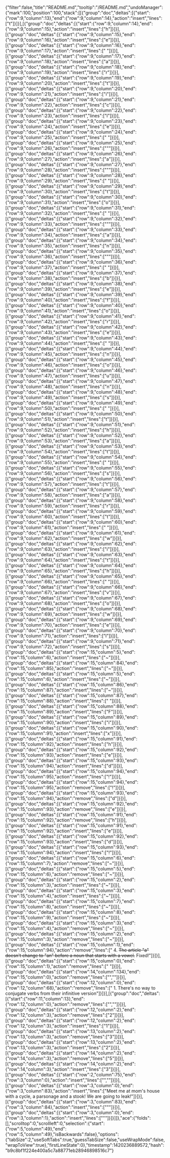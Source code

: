 {"filter":false,"title":"README.md","tooltip":"/README.md","undoManager":{"mark":100,"position":100,"stack":[[{"group":"doc","deltas":[{"start":{"row":9,"column":13},"end":{"row":9,"column":14},"action":"insert","lines":["t"]}]}],[{"group":"doc","deltas":[{"start":{"row":9,"column":14},"end":{"row":9,"column":15},"action":"insert","lines":["h"]}]}],[{"group":"doc","deltas":[{"start":{"row":9,"column":15},"end":{"row":9,"column":16},"action":"insert","lines":["e"]}]}],[{"group":"doc","deltas":[{"start":{"row":9,"column":16},"end":{"row":9,"column":17},"action":"insert","lines":[" "]}]}],[{"group":"doc","deltas":[{"start":{"row":9,"column":17},"end":{"row":9,"column":18},"action":"insert","lines":["a"]}]}],[{"group":"doc","deltas":[{"start":{"row":9,"column":18},"end":{"row":9,"column":19},"action":"insert","lines":["r"]}]}],[{"group":"doc","deltas":[{"start":{"row":9,"column":19},"end":{"row":9,"column":20},"action":"insert","lines":["t"]}]}],[{"group":"doc","deltas":[{"start":{"row":9,"column":20},"end":{"row":9,"column":21},"action":"insert","lines":["i"]}]}],[{"group":"doc","deltas":[{"start":{"row":9,"column":21},"end":{"row":9,"column":22},"action":"insert","lines":["c"]}]}],[{"group":"doc","deltas":[{"start":{"row":9,"column":22},"end":{"row":9,"column":23},"action":"insert","lines":["l"]}]}],[{"group":"doc","deltas":[{"start":{"row":9,"column":23},"end":{"row":9,"column":24},"action":"insert","lines":["e"]}]}],[{"group":"doc","deltas":[{"start":{"row":9,"column":24},"end":{"row":9,"column":25},"action":"insert","lines":[" "]}]}],[{"group":"doc","deltas":[{"start":{"row":9,"column":25},"end":{"row":9,"column":26},"action":"insert","lines":["\""]}]}],[{"group":"doc","deltas":[{"start":{"row":9,"column":26},"end":{"row":9,"column":27},"action":"insert","lines":["a"]}]}],[{"group":"doc","deltas":[{"start":{"row":9,"column":27},"end":{"row":9,"column":28},"action":"insert","lines":["\""]}]}],[{"group":"doc","deltas":[{"start":{"row":9,"column":28},"end":{"row":9,"column":29},"action":"insert","lines":[" "]}]}],[{"group":"doc","deltas":[{"start":{"row":9,"column":29},"end":{"row":9,"column":30},"action":"insert","lines":["t"]}]}],[{"group":"doc","deltas":[{"start":{"row":9,"column":30},"end":{"row":9,"column":31},"action":"insert","lines":["o"]}]}],[{"group":"doc","deltas":[{"start":{"row":9,"column":31},"end":{"row":9,"column":32},"action":"insert","lines":[" "]}]}],[{"group":"doc","deltas":[{"start":{"row":9,"column":32},"end":{"row":9,"column":33},"action":"insert","lines":["\""]}]}],[{"group":"doc","deltas":[{"start":{"row":9,"column":33},"end":{"row":9,"column":34},"action":"insert","lines":["a"]}]}],[{"group":"doc","deltas":[{"start":{"row":9,"column":34},"end":{"row":9,"column":35},"action":"insert","lines":["n"]}]}],[{"group":"doc","deltas":[{"start":{"row":9,"column":35},"end":{"row":9,"column":36},"action":"insert","lines":["\""]}]}],[{"group":"doc","deltas":[{"start":{"row":9,"column":36},"end":{"row":9,"column":37},"action":"insert","lines":[" "]}]}],[{"group":"doc","deltas":[{"start":{"row":9,"column":37},"end":{"row":9,"column":38},"action":"insert","lines":["b"]}]}],[{"group":"doc","deltas":[{"start":{"row":9,"column":38},"end":{"row":9,"column":39},"action":"insert","lines":["e"]}]}],[{"group":"doc","deltas":[{"start":{"row":9,"column":39},"end":{"row":9,"column":40},"action":"insert","lines":["f"]}]}],[{"group":"doc","deltas":[{"start":{"row":9,"column":40},"end":{"row":9,"column":41},"action":"insert","lines":["o"]}]}],[{"group":"doc","deltas":[{"start":{"row":9,"column":41},"end":{"row":9,"column":42},"action":"insert","lines":["r"]}]}],[{"group":"doc","deltas":[{"start":{"row":9,"column":42},"end":{"row":9,"column":43},"action":"insert","lines":["e"]}]}],[{"group":"doc","deltas":[{"start":{"row":9,"column":43},"end":{"row":9,"column":44},"action":"insert","lines":[" "]}]}],[{"group":"doc","deltas":[{"start":{"row":9,"column":44},"end":{"row":9,"column":45},"action":"insert","lines":["n"]}]}],[{"group":"doc","deltas":[{"start":{"row":9,"column":45},"end":{"row":9,"column":46},"action":"insert","lines":["o"]}]}],[{"group":"doc","deltas":[{"start":{"row":9,"column":46},"end":{"row":9,"column":47},"action":"insert","lines":["u"]}]}],[{"group":"doc","deltas":[{"start":{"row":9,"column":47},"end":{"row":9,"column":48},"action":"insert","lines":["n"]}]}],[{"group":"doc","deltas":[{"start":{"row":9,"column":48},"end":{"row":9,"column":49},"action":"insert","lines":["s"]}]}],[{"group":"doc","deltas":[{"start":{"row":9,"column":49},"end":{"row":9,"column":50},"action":"insert","lines":[" "]}]}],[{"group":"doc","deltas":[{"start":{"row":9,"column":50},"end":{"row":9,"column":51},"action":"insert","lines":["t"]}]}],[{"group":"doc","deltas":[{"start":{"row":9,"column":51},"end":{"row":9,"column":52},"action":"insert","lines":["h"]}]}],[{"group":"doc","deltas":[{"start":{"row":9,"column":52},"end":{"row":9,"column":53},"action":"insert","lines":["a"]}]}],[{"group":"doc","deltas":[{"start":{"row":9,"column":53},"end":{"row":9,"column":54},"action":"insert","lines":["t"]}]}],[{"group":"doc","deltas":[{"start":{"row":9,"column":54},"end":{"row":9,"column":55},"action":"insert","lines":[" "]}]}],[{"group":"doc","deltas":[{"start":{"row":9,"column":55},"end":{"row":9,"column":56},"action":"insert","lines":["s"]}]}],[{"group":"doc","deltas":[{"start":{"row":9,"column":56},"end":{"row":9,"column":57},"action":"insert","lines":["t"]}]}],[{"group":"doc","deltas":[{"start":{"row":9,"column":57},"end":{"row":9,"column":58},"action":"insert","lines":["a"]}]}],[{"group":"doc","deltas":[{"start":{"row":9,"column":58},"end":{"row":9,"column":59},"action":"insert","lines":["r"]}]}],[{"group":"doc","deltas":[{"start":{"row":9,"column":59},"end":{"row":9,"column":60},"action":"insert","lines":["t"]}]}],[{"group":"doc","deltas":[{"start":{"row":9,"column":60},"end":{"row":9,"column":61},"action":"insert","lines":[" "]}]}],[{"group":"doc","deltas":[{"start":{"row":9,"column":61},"end":{"row":9,"column":62},"action":"insert","lines":["w"]}]}],[{"group":"doc","deltas":[{"start":{"row":9,"column":62},"end":{"row":9,"column":63},"action":"insert","lines":["i"]}]}],[{"group":"doc","deltas":[{"start":{"row":9,"column":63},"end":{"row":9,"column":64},"action":"insert","lines":["t"]}]}],[{"group":"doc","deltas":[{"start":{"row":9,"column":64},"end":{"row":9,"column":65},"action":"insert","lines":["h"]}]}],[{"group":"doc","deltas":[{"start":{"row":9,"column":65},"end":{"row":9,"column":66},"action":"insert","lines":[" "]}]}],[{"group":"doc","deltas":[{"start":{"row":9,"column":66},"end":{"row":9,"column":67},"action":"insert","lines":["v"]}]}],[{"group":"doc","deltas":[{"start":{"row":9,"column":67},"end":{"row":9,"column":68},"action":"insert","lines":["o"]}]}],[{"group":"doc","deltas":[{"start":{"row":9,"column":68},"end":{"row":9,"column":69},"action":"insert","lines":["w"]}]}],[{"group":"doc","deltas":[{"start":{"row":9,"column":69},"end":{"row":9,"column":70},"action":"insert","lines":["e"]}]}],[{"group":"doc","deltas":[{"start":{"row":9,"column":70},"end":{"row":9,"column":71},"action":"insert","lines":["l"]}]}],[{"group":"doc","deltas":[{"start":{"row":9,"column":71},"end":{"row":9,"column":72},"action":"insert","lines":["s"]}]}],[{"group":"doc","deltas":[{"start":{"row":15,"column":5},"end":{"row":15,"column":6},"action":"insert","lines":["~"]}]}],[{"group":"doc","deltas":[{"start":{"row":15,"column":84},"end":{"row":15,"column":85},"action":"insert","lines":["~"]}]}],[{"group":"doc","deltas":[{"start":{"row":15,"column":5},"end":{"row":15,"column":6},"action":"insert","lines":["~"]}]}],[{"group":"doc","deltas":[{"start":{"row":15,"column":86},"end":{"row":15,"column":87},"action":"insert","lines":["~"]}]}],[{"group":"doc","deltas":[{"start":{"row":15,"column":87},"end":{"row":15,"column":88},"action":"insert","lines":[" "]}]}],[{"group":"doc","deltas":[{"start":{"row":15,"column":88},"end":{"row":15,"column":89},"action":"insert","lines":["F"]}]}],[{"group":"doc","deltas":[{"start":{"row":15,"column":89},"end":{"row":15,"column":90},"action":"insert","lines":["i"]}]}],[{"group":"doc","deltas":[{"start":{"row":15,"column":90},"end":{"row":15,"column":91},"action":"insert","lines":["x"]}]}],[{"group":"doc","deltas":[{"start":{"row":15,"column":91},"end":{"row":15,"column":92},"action":"insert","lines":["h"]}]}],[{"group":"doc","deltas":[{"start":{"row":15,"column":92},"end":{"row":15,"column":93},"action":"insert","lines":["e"]}]}],[{"group":"doc","deltas":[{"start":{"row":15,"column":93},"end":{"row":15,"column":94},"action":"insert","lines":["d"]}]}],[{"group":"doc","deltas":[{"start":{"row":15,"column":94},"end":{"row":15,"column":95},"action":"insert","lines":["!"]}]}],[{"group":"doc","deltas":[{"start":{"row":15,"column":94},"end":{"row":15,"column":95},"action":"remove","lines":["!"]}]}],[{"group":"doc","deltas":[{"start":{"row":15,"column":93},"end":{"row":15,"column":94},"action":"remove","lines":["d"]}]}],[{"group":"doc","deltas":[{"start":{"row":15,"column":92},"end":{"row":15,"column":93},"action":"remove","lines":["e"]}]}],[{"group":"doc","deltas":[{"start":{"row":15,"column":91},"end":{"row":15,"column":92},"action":"remove","lines":["h"]}]}],[{"group":"doc","deltas":[{"start":{"row":15,"column":91},"end":{"row":15,"column":92},"action":"insert","lines":["e"]}]}],[{"group":"doc","deltas":[{"start":{"row":15,"column":92},"end":{"row":15,"column":93},"action":"insert","lines":["d"]}]}],[{"group":"doc","deltas":[{"start":{"row":15,"column":93},"end":{"row":15,"column":94},"action":"insert","lines":["!"]}]}],[{"group":"doc","deltas":[{"start":{"row":15,"column":6},"end":{"row":15,"column":7},"action":"remove","lines":["~"]}]}],[{"group":"doc","deltas":[{"start":{"row":15,"column":5},"end":{"row":15,"column":6},"action":"remove","lines":["~"]}]}],[{"group":"doc","deltas":[{"start":{"row":15,"column":2},"end":{"row":15,"column":3},"action":"insert","lines":["~"]}]}],[{"group":"doc","deltas":[{"start":{"row":15,"column":3},"end":{"row":15,"column":4},"action":"insert","lines":["~"]}]}],[{"group":"doc","deltas":[{"start":{"row":15,"column":7},"end":{"row":15,"column":8},"action":"insert","lines":["~"]}]}],[{"group":"doc","deltas":[{"start":{"row":15,"column":8},"end":{"row":15,"column":9},"action":"insert","lines":["~"]}]}],[{"group":"doc","deltas":[{"start":{"row":15,"column":3},"end":{"row":15,"column":4},"action":"remove","lines":["~"]}]}],[{"group":"doc","deltas":[{"start":{"row":15,"column":2},"end":{"row":15,"column":3},"action":"remove","lines":["~"]}]}],[{"group":"doc","deltas":[{"start":{"row":15,"column":1},"end":{"row":15,"column":94},"action":"remove","lines":[" 4. ~~The article \"a\" doesn't change to \"an\" before a noun that starts with a vowel.~~ Fixed!"]}]}],[{"group":"doc","deltas":[{"start":{"row":15,"column":0},"end":{"row":15,"column":1},"action":"remove","lines":[" "]}]}],[{"group":"doc","deltas":[{"start":{"row":14,"column":134},"end":{"row":15,"column":0},"action":"remove","lines":["",""]}]}],[{"group":"doc","deltas":[{"start":{"row":12,"column":0},"end":{"row":12,"column":68},"action":"remove","lines":["  1. There's no way to conjugate verbs from their infinitive version"]}]}],[{"group":"doc","deltas":[{"start":{"row":11,"column":13},"end":{"row":12,"column":0},"action":"remove","lines":["",""]}]}],[{"group":"doc","deltas":[{"start":{"row":12,"column":2},"end":{"row":12,"column":3},"action":"remove","lines":["2"]}]}],[{"group":"doc","deltas":[{"start":{"row":12,"column":2},"end":{"row":12,"column":3},"action":"insert","lines":["1"]}]}],[{"group":"doc","deltas":[{"start":{"row":13,"column":2},"end":{"row":13,"column":3},"action":"remove","lines":["3"]}]}],[{"group":"doc","deltas":[{"start":{"row":13,"column":2},"end":{"row":13,"column":3},"action":"insert","lines":["2"]}]}],[{"group":"doc","deltas":[{"start":{"row":14,"column":2},"end":{"row":14,"column":3},"action":"remove","lines":["5"]}]}],[{"group":"doc","deltas":[{"start":{"row":14,"column":2},"end":{"row":14,"column":3},"action":"insert","lines":["3"]}]}],[{"group":"doc","deltas":[{"start":{"row":2,"column":75},"end":{"row":3,"column":0},"action":"insert","lines":["",""]}]}],[{"group":"doc","deltas":[{"start":{"row":3,"column":0},"end":{"row":3,"column":83},"action":"insert","lines":["Meet me at mom's house with a cycle, a parsonage and a stook! We are going to leak!"]}]}],[{"group":"doc","deltas":[{"start":{"row":3,"column":83},"end":{"row":3,"column":84},"action":"insert","lines":["\""]}]}],[{"group":"doc","deltas":[{"start":{"row":3,"column":0},"end":{"row":3,"column":1},"action":"insert","lines":["\""]}]}]]},"ace":{"folds":[],"scrolltop":0,"scrollleft":0,"selection":{"start":{"row":5,"column":49},"end":{"row":5,"column":49},"isBackwards":false},"options":{"tabSize":2,"useSoftTabs":true,"guessTabSize":false,"useWrapMode":false,"wrapToView":true},"firstLineState":0},"timestamp":1420236889572,"hash":"b9c8bf1f224e400a5c7a88771eb28946898516c7"}